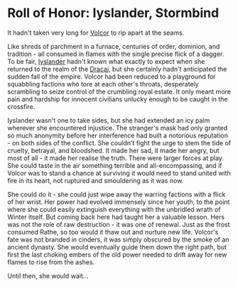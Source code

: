 # Roll of Honor: Iyslander, Stormbind

It hadn't taken very long for [Volcor](../../world-of-rathe/volcor/volcor.md) to rip apart at the seams.

Like shreds of parchment in a furnace, centuries of order, dominion, and tradition - all consumed in flames with the single precise flick of a dagger. To be fair, [Iyslander](../../heroes-of-rathe/iyslander-about.md) hadn't known what exactly to expect when she returned to the realm of the [Dracai](~Dracai), but she certainly hadn't anticipated the sudden fall of the empire. Volcor had been reduced to a playground for squabbling factions who tore at each other's throats, desperately scrambling to seize control of the crumbling royal estate. It only meant more pain and hardship for innocent civilians unlucky enough to be caught in the crossfire.

Iyslander wasn't one to take sides, but she had extended an icy palm wherever she encountered injustice. The stranger's mask had only granted so much anonymity before her interference had built a notorious reputation - on both sides of the conflict. She couldn't fight the urge to stem the tide of cruelty, betrayal, and bloodshed. It made her sad, it made her angry, but most of all - it made her realise the truth. There were larger forces at play. She could taste in the air something terrible and all-encompassing, and if Volcor was to stand a chance at surviving it would need to stand united with fire in its heart, not ruptured and smouldering as it was now.

She could do it - she could just wipe away the warring factions with a flick of her wrist. Her power had evolved immensely since her youth, to the point where she could easily extinguish everything with the unbridled wrath of Winter itself. But coming back here had taught her a valuable lesson. Hers was not the role of raw destruction - it was one of renewal. Just as the frost consumed Rathe, so too would it thaw out and nurture new life. Volcor's fate was not branded in cinders, it was simply obscured by the smoke of an ancient dynasty. She would eventually guide them down the right path, but first the last choking embers of the old power needed to drift away for new flames to rise from the ashes.

Until then, she would wait...
